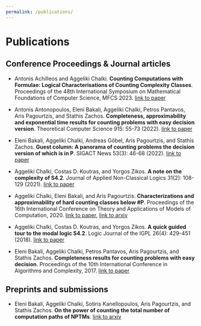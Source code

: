 ```yaml
---
permalink: /publications/
---
```


<h1> Publications </h1>

<h2> Conference Proceedings & Journal articles </h2>

- Antonis Achilleos and Aggeliki Chalki. **Counting Computations with Formulae: Logical Characterisations of Counting Complexity Classes**. Proceedings of the 48th International Symposium on Mathematical Foundations of Computer Science, MFCS 2023. <A href="https://drops.dagstuhl.de/opus/volltexte/2023/18541/pdf/LIPIcs-MFCS-2023-7.pdf">link to paper</A>

- Antonis Antonopoulos, Eleni Bakali, Aggeliki Chalki, Petros Pantavos, Aris Pagourtzis, and Stathis Zachos. **Completeness, approximability and exponential time results for counting problems with easy decision version**. Theoretical Computer Science 915: 55-73 (2022). <A href="https://www.sciencedirect.com/science/article/pii/S0304397522001256?via%3Dihub">link to paper</A>

-	Eleni Bakali, Aggeliki Chalki, Andreas Göbel, Aris Pagourtzis, and Stathis Zachos. **Guest column: A panorama of counting problems the decision version of which is in P**. SIGACT News 53(3): 46-68 (2022). <A href="https://dl.acm.org/doi/10.1145/3561064.3561072">link to paper</A>

- Aggeliki Chalki, Costas D. Koutras, and Yorgos Zikos. **A note on the complexity of S4.2**. Journal of Applied Non-Classical Logics 31(2): 108-129 (2021). <A href="https://www.tandfonline.com/doi/abs/10.1080/11663081.2021.1901560?journalCode=tncl20">link to paper</A>

- Aggeliki Chalki, Eleni Bakali, and Aris Pagourtzis. **Characterizations and approximability of hard counting classes below #P**. Proceedings of the 16th International
Conference on Theory and Applications of Models of Computation, 2020. <A href="https://link.springer.com/chapter/10.1007/978-3-030-59267-7_22#main-content">link to paper</A>, <A href="https://arxiv.org/abs/2003.02524">link to arxiv</A>

- Aggeliki Chalki, Costas D. Koutras, and Yorgos Zikos. **A quick guided tour to the modal logic S4.2**. Logic Journal of the IGPL 26(4): 429-451 (2018). <A href="https://academic.oup.com/jigpal/article-abstract/26/4/429/4965773?redirectedFrom=fulltext&login=false">link to paper</A>

- Eleni Bakali, Aggeliki Chalki, Petros Pantavos, Aris Pagourtzis, and Stathis Zachos. **Completeness results for counting problems with easy decision**. Proceedings of the  10th International Conference in Algorithms and Complexity, 2017. <A href="https://link.springer.com/chapter/10.1007/978-3-319-57586-5_6">link to paper</A>


<h2> Preprints and submissions </h2>

- Eleni Bakali, Aggeliki Chalki, Sotiris Kanellopoulos, Aris Pagourtzis, and Stathis Zachos. **On the power of counting the total number of computation paths of NPTMs**. <A href="https://arxiv.org/abs/2306.11614">link to arxiv</A>


